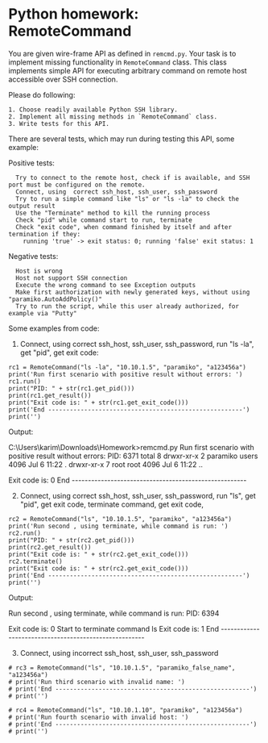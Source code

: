 # Python homework: RemoteCommand

You are given wire-frame API as defined in `remcmd.py`. Your task is to
implement missing functionality in `RemoteCommand` class. This class implements
simple API for executing arbitrary command on remote host accessible over SSH
connection.

Please do following:
```
1. Choose readily available Python SSH library.
2. Implement all missing methods in `RemoteCommand` class.
3. Write tests for this API.
```

There are several tests, which may run during testing this API, some example:

Positive tests:
```
  Try to connect to the remote host, check if is available, and SSH port must be configured on the remote.
  Connect, using  correct ssh_host, ssh_user, ssh_password
  Try to run a simple command like "ls" or "ls -la" to check the output result
  Use the "Terminate" method to kill the running process
  Check "pid" while command start to run, terminate
  Check "exit code", when command finished by itself and after termination if they:
    running 'true' -> exit status: 0; running 'false' exit status: 1
```

Negative tests:
```
  Host is wrong
  Host not support SSH connection
  Execute the wrong command to see Exception outputs
  Make first authorization with newly generated keys, without using "paramiko.AutoAddPolicy()"
  Try to run the script, while this user already authorized, for example via "Putty"
  ```

Some examples from code:

1. Connect, using  correct ssh_host, ssh_user, ssh_password, run "ls -la", get "pid", get exit code:
```
rc1 = RemoteCommand("ls -la", "10.10.1.5", "paramiko", "a123456a")
print('Run first scenario with positive result without errors: ')
rc1.run()
print("PID: " + str(rc1.get_pid()))
print(rc1.get_result())
print("Exit code is: " + str(rc1.get_exit_code()))
print('End ------------------------------------------------------')
print('')
```

Output:

C:\Users\karim\Downloads\Homework>remcmd.py
Run first scenario with positive result without errors:
PID: 6371
total 8
drwxr-xr-x 2 paramiko users 4096 Jul 6 11:22 .
drwxr-xr-x 7 root root 4096 Jul 6 11:22 ..

Exit code is: 0
End ------------------------------------------------------


2. Connect, using  correct ssh_host, ssh_user, ssh_password, run "ls", get "pid", get exit code, terminate command, get exit code,
```
rc2 = RemoteCommand("ls", "10.10.1.5", "paramiko", "a123456a")
print('Run second , using terminate, while command is run: ')
rc2.run()
print("PID: " + str(rc2.get_pid()))
print(rc2.get_result())
print("Exit code is: " + str(rc2.get_exit_code()))
rc2.terminate()
print("Exit code is: " + str(rc2.get_exit_code()))
print('End ------------------------------------------------------')
print('')
```
Output:

Run second , using terminate, while command is run:
PID: 6394

Exit code is: 0
Start to terminate command ls
Exit code is: 1
End ------------------------------------------------------

3. Connect, using  incorrect ssh_host, ssh_user, ssh_password
```
# rc3 = RemoteCommand("ls", "10.10.1.5", "paramiko_false_name", "a123456a")
# print('Run third scenario with invalid name: ')
# print('End ------------------------------------------------------')
# print('')

# rc4 = RemoteCommand("ls", "10.10.1.10", "paramiko", "a123456a")
# print('Run fourth scenario with invalid host: ')
# print('End ------------------------------------------------------')
# print('')
```
